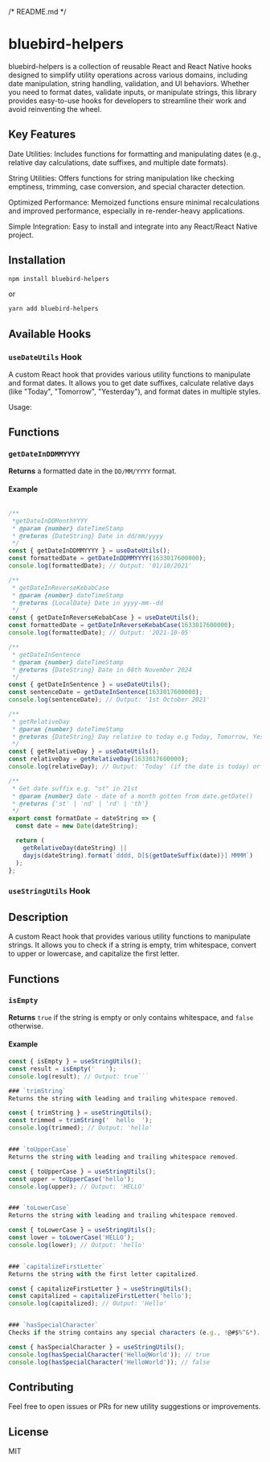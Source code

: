 /*
README.md
*/

# bluebird-helpers

bluebird-helpers is a collection of reusable React and React Native hooks designed to simplify utility operations across various domains, including date manipulation, string handling, validation, and UI behaviors. Whether you need to format dates, validate inputs, or manipulate strings, this library provides easy-to-use hooks for developers to streamline their work and avoid reinventing the wheel.

## Key Features
Date Utilities: Includes functions for formatting and manipulating dates (e.g., relative day calculations, date suffixes, and multiple date formats).

String Utilities: Offers functions for string manipulation like checking emptiness, trimming, case conversion, and special character detection.

Optimized Performance: Memoized functions ensure minimal recalculations and improved performance, especially in re-render-heavy applications.

Simple Integration: Easy to install and integrate into any React/React Native project.

## Installation

```bash
npm install bluebird-helpers
```

or

```bash
yarn add bluebird-helpers
```

## Available Hooks

### `useDateUtils` Hook

A custom React hook that provides various utility functions to manipulate and format dates. It allows you to get date suffixes, calculate relative days (like "Today", "Tomorrow", "Yesterday"), and format dates in multiple styles.

Usage:

## Functions

### `getDateInDDMMYYYY`
**Returns** a formatted date in the `DD/MM/YYYY` format.

#### Example
```javascript

/**
 *getDateInDDMonthYYYY
 * @param {number} dateTimeStamp
 * @returns {DateString} Date in dd/mm/yyyy
 */
const { getDateInDDMMYYYY } = useDateUtils();
const formattedDate = getDateInDDMMYYYY(1633017600000);
console.log(formattedDate); // Output: '01/10/2021'

/**
 * getDateInReverseKebabCase
 * @param {number} dateTimeStamp
 * @returns {LocalDate} Date in yyyy-mm--dd
 */
const { getDateInReverseKebabCase } = useDateUtils();
const formattedDate = getDateInReverseKebabCase(1633017600000);
console.log(formattedDate); // Output: '2021-10-05'

/**
 * getDateInSentence
 * @param {number} dateTimeStamp
 * @returns {DateString} Date in 08th November 2024
 */
const { getDateInSentence } = useDateUtils();
const sentenceDate = getDateInSentence(1633017600000);
console.log(sentenceDate); // Output: '1st October 2021'

/**
 * getRelativeDay
 * @param {number} dateTimeStamp
 * @returns {DateString} Day relative to today e.g Today, Tomorrow, Yesterday
 */
const { getRelativeDay } = useDateUtils();
const relativeDay = getRelativeDay(1633017600000);
console.log(relativeDay); // Output: 'Today' (if the date is today) or 1m (if called after 1 minute)

/**
 * Get date suffix e.g. "st" in 21st
 * @param {number} date - date of a month gotten from date.getDate()
 * @returns {'st' | 'nd' | 'rd' | 'th'}
 */
export const formatDate = dateString => {
  const date = new Date(dateString);

  return (
    getRelativeDay(dateString) ||
    dayjs(dateString).format(`dddd, D[${getDateSuffix(date)}] MMMM`)
  );
};
```


### `useStringUtils` Hook

## Description
A custom React hook that provides various utility functions to manipulate strings. It allows you to check if a string is empty, trim whitespace, convert to upper or lowercase, and capitalize the first letter.

## Functions

### `isEmpty`
**Returns** `true` if the string is empty or only contains whitespace, and `false` otherwise.

#### Example
```javascript
const { isEmpty } = useStringUtils();
const result = isEmpty('   ');
console.log(result); // Output: true```

### `trimString`
Returns the string with leading and trailing whitespace removed.

const { trimString } = useStringUtils();
const trimmed = trimString('  hello  ');
console.log(trimmed); // Output: 'hello'


### `toUpperCase`
Returns the string with leading and trailing whitespace removed.

const { toUpperCase } = useStringUtils();
const upper = toUpperCase('hello');
console.log(upper); // Output: 'HELLO'


### `toLowerCase`
Returns the string with leading and trailing whitespace removed.

const { toLowerCase } = useStringUtils();
const lower = toLowerCase('HELLO');
console.log(lower); // Output: 'hello'


### `capitalizeFirstLetter`
Returns the string with the first letter capitalized.

const { capitalizeFirstLetter } = useStringUtils();
const capitalized = capitalizeFirstLetter('hello');
console.log(capitalized); // Output: 'Hello'


### `hasSpecialCharacter`
Checks if the string contains any special characters (e.g., !@#$%^&*).

const { hasSpecialCharacter } = useStringUtils();
console.log(hasSpecialCharacter('Hello@World')); // true
console.log(hasSpecialCharacter('HelloWorld')); // false
```


## Contributing
Feel free to open issues or PRs for new utility suggestions or improvements.

## License
MIT
